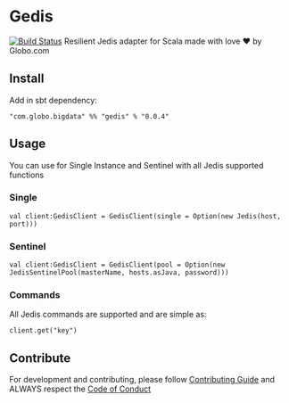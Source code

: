 # Gedis
[![Build Status](https://travis-ci.com/globocom/gedis.svg?branch=master)](https://travis-ci.com/globocom/gedis)
Resilient Jedis adapter for Scala made with love :heart: by Globo.com

## Install

Add in sbt dependency: 
```
"com.globo.bigdata" %% "gedis" % "0.0.4"
```

## Usage

You can use for Single Instance and Sentinel with all Jedis supported functions

### Single

```
val client:GedisClient = GedisClient(single = Option(new Jedis(host, port)))
```

### Sentinel
```
val client:GedisClient = GedisClient(pool = Option(new JedisSentinelPool(masterName, hosts.asJava, password)))
```

### Commands

All Jedis commands are supported and are simple as:
```
client.get("key")
```

## Contribute

For development and contributing, please follow [Contributing Guide](https://github.com/globocom/gedis/blob/master/CONTRIBUTING.md) and ALWAYS respect the [Code of Conduct](https://github.com/globocom/gedis/blob/master/CODE_OF_CONDUCT.md)

